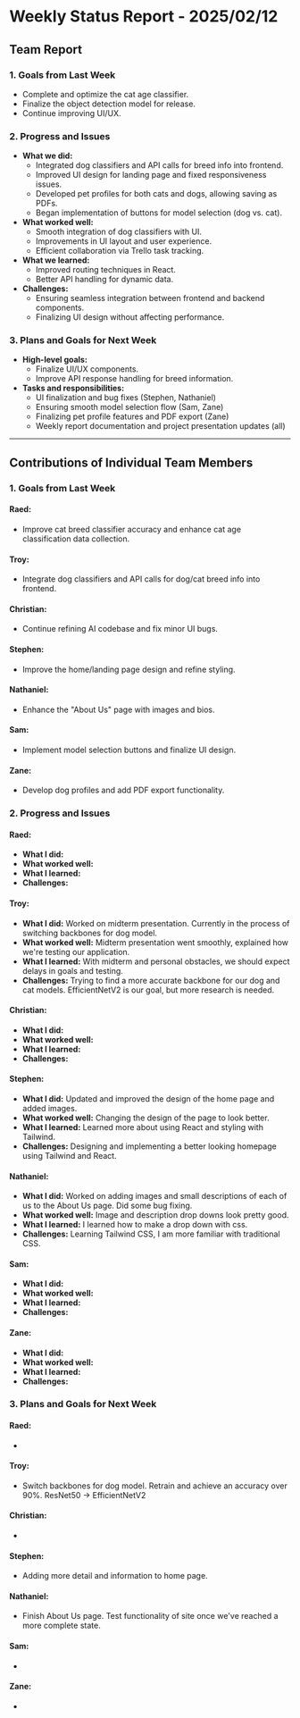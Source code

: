 # Weekly Status Report - 2025/02/12

## Team Report

### 1. Goals from Last Week
- Complete and optimize the cat age classifier.
- Finalize the object detection model for release.
- Continue improving UI/UX.

### 2. Progress and Issues
- **What we did:**
  - Integrated dog classifiers and API calls for breed info into frontend.
  - Improved UI design for landing page and fixed responsiveness issues.
  - Developed pet profiles for both cats and dogs, allowing saving as PDFs.
  - Began implementation of buttons for model selection (dog vs. cat).
- **What worked well:**
  - Smooth integration of dog classifiers with UI.
  - Improvements in UI layout and user experience.
  - Efficient collaboration via Trello task tracking.
- **What we learned:**
  - Improved routing techniques in React.
  - Better API handling for dynamic data.
- **Challenges:**
  - Ensuring seamless integration between frontend and backend components.
  - Finalizing UI design without affecting performance.

### 3. Plans and Goals for Next Week
- **High-level goals:**
  - Finalize UI/UX components.
  - Improve API response handling for breed information.
- **Tasks and responsibilities:**
  - UI finalization and bug fixes (Stephen, Nathaniel)
  - Ensuring smooth model selection flow (Sam, Zane)
  - Finalizing pet profile features and PDF export (Zane)
  - Weekly report documentation and project presentation updates (all)

---

## Contributions of Individual Team Members

### 1. Goals from Last Week

#### Raed:
- Improve cat breed classifier accuracy and enhance cat age classification data collection.

#### Troy:
- Integrate dog classifiers and API calls for dog/cat breed info into frontend.

#### Christian:
- Continue refining AI codebase and fix minor UI bugs.

#### Stephen:
- Improve the home/landing page design and refine styling.

#### Nathaniel:
- Enhance the "About Us" page with images and bios.

#### Sam:
- Implement model selection buttons and finalize UI design.

#### Zane:
- Develop dog profiles and add PDF export functionality.

### 2. Progress and Issues

#### Raed:
- **What I did:** 
- **What worked well:** 
- **What I learned:** 
- **Challenges:** 

#### Troy:
- **What I did:** Worked on midterm presentation. Currently in the process of switching backbones for dog model.
- **What worked well:** Midterm presentation went smoothly, explained how we're testing our application.
- **What I learned:** With midterm and personal obstacles, we should expect delays in goals and testing. 
- **Challenges:** Trying to find a more accurate backbone for our dog and cat models. EfficientNetV2 is our goal, but more research is needed. 

#### Christian:
- **What I did:** 
- **What worked well:** 
- **What I learned:** 
- **Challenges:** 

#### Stephen:
- **What I did:**  Updated and improved the design of the home page and added images. 
- **What worked well:**  Changing the design of the page to look better.
- **What I learned:** Learned more about using React and styling with Tailwind.
- **Challenges:** Designing and implementing a better looking homepage using Tailwind and React.

#### Nathaniel:
- **What I did:** Worked on adding images and small descriptions of each of us to the About Us page. Did some bug fixing.
- **What worked well:** Image and description drop downs look pretty good.
- **What I learned:** I learned how to make a drop down with css.
- **Challenges:** Learning Tailwind CSS, I am more familiar with traditional CSS.

#### Sam:
- **What I did:** 
- **What worked well:** 
- **What I learned:** 
- **Challenges:** 

#### Zane:
- **What I did:** 
- **What worked well:** 
- **What I learned:** 
- **Challenges:** 

### 3. Plans and Goals for Next Week

#### Raed:
- 

#### Troy:
- Switch backbones for dog model. Retrain and achieve an accuracy over 90%. ResNet50 -> EfficientNetV2

#### Christian:
- 

#### Stephen:
- Adding more detail and information to home page.

#### Nathaniel:
- Finish About Us page. Test functionality of site once we've reached a more complete state.

#### Sam:
- 

#### Zane:
- 
